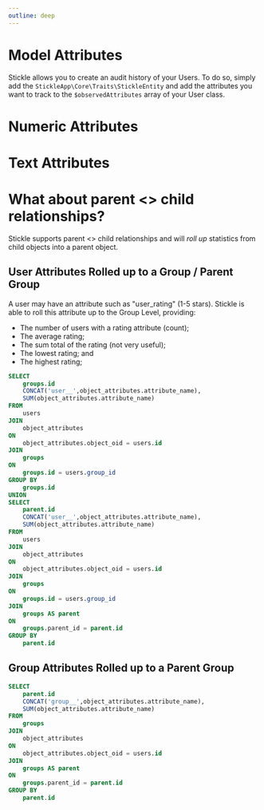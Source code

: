 ```yaml
---
outline: deep
---
```


# Model Attributes

Stickle allows you to create an audit history of your Users. To do so, simply add the `StickleApp\Core\Traits\StickleEntity` and add the attributes you want to track to the `$observedAttributes` array of your User class.

# Numeric Attributes

# Text Attributes

# What about parent <> child relationships?

Stickle supports parent <> child relationships and will _roll up_ statistics from child objects into a parent object.

## User Attributes Rolled up to a Group / Parent Group

A user may have an attribute such as "user_rating" (1-5 stars). Stickle is able to roll this attribute up to the Group Level, providing:

-   The number of users with a rating attribute (count);
-   The average rating;
-   The sum total of the rating (not very useful);
-   The lowest rating; and
-   The highest rating;

```sql
SELECT
    groups.id
    CONCAT('user__',object_attributes.attribute_name),
    SUM(object_attributes.attribute_name)
FROM
    users
JOIN
    object_attributes
ON
    object_attributes.object_oid = users.id
JOIN
    groups
ON
    groups.id = users.group_id
GROUP BY
    groups.id
UNION
SELECT
    parent.id
    CONCAT('user__',object_attributes.attribute_name),
    SUM(object_attributes.attribute_name)
FROM
    users
JOIN
    object_attributes
ON
    object_attributes.object_oid = users.id
JOIN
    groups
ON
    groups.id = users.group_id
JOIN
    groups AS parent
ON
    groups.parent_id = parent.id
GROUP BY
    parent.id
```

## Group Attributes Rolled up to a Parent Group

```sql
SELECT
    parent.id
    CONCAT('group__',object_attributes.attribute_name),
    SUM(object_attributes.attribute_name)
FROM
    groups
JOIN
    object_attributes
ON
    object_attributes.object_oid = users.id
JOIN
    groups AS parent
ON
    groups.parent_id = parent.id
GROUP BY
    parent.id
```
